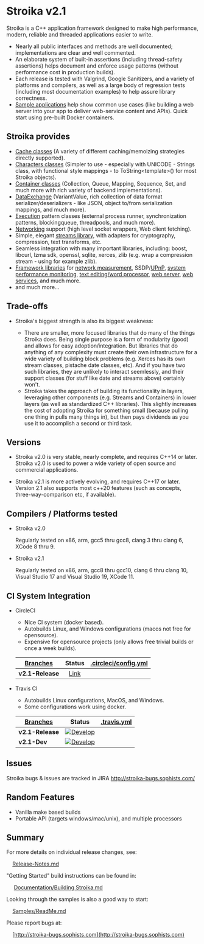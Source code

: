 ﻿# Stroika v2.1

Stroika is a C++ application framework designed to make high performance,
modern, reliable and threaded applications easier to write.

- Nearly all public interfaces and methods are well documented; implementations are clear and well commented.
- An elaborate system of built-in assertions (including thread-safety assertions) helps document and enforce usage patterns (without performance cost in production builds).
- Each release is tested with Valgrind, Google Sanitizers, and a variety of platforms and compilers, as well as a large body of regression tests (including most documentation examples) to help assure library correctness.
- [Sample applications](Samples/ReadMe.md) help show common use cases (like building a web server into your app to deliver web-service content and APIs). Quick start using pre-built Docker containers.

## Stroika provides

- [Cache classes](Library/Sources/Stroika/Foundation/Cache/ReadMe.md) (A variety of different caching/memoizing strategies directly supported).
- [Characters classes](Library/Sources/Stroika/Foundation/Characters/ReadMe.md) (Simpler to use - especially with UNICODE - Strings class, with functional style mappings - to ToString\<template\>() for most Stroika objects).
- [Container classes](Library/Sources/Stroika/Foundation/Containers/ReadMe.md) (Collection, Queue, Mapping, Sequence, Set, and much more with rich variety of backend implementations).
- [DataExchange](Library/Sources/Stroika/Foundation/DataExchange/ReadMe.md) (VariantValue, rich collection of data format serializer/deserializers - like JSON, object to/from serialization mappings, and much more).
- [Execution](Library/Sources/Stroika/Foundation/Execution/ReadMe.md) pattern classes (external process runner, synchronization patterns, blockingqueue, threadpools, and much more).
- [Networking](Library/Sources/Stroika/Foundation/IO/Network/ReadMe.md) support (high level socket wrappers, Web client fetching).
- Simple, elegant [streams library](Library/Sources/Stroika/Foundation/Streams/ReadMe.md), with adapters for cryptography, compression, text transforms, etc.
- Seamless integration with many important libraries, including: boost, libcurl, lzma sdk, openssl, sqlite, xerces, zlib (e.g. wrap a compression stream - using for example zlib).
- [Framework libraries](Library/Sources/Stroika/Frameworks/ReadMe.md) for [network measurement](Library/Sources/Stroika/Frameworks/NetworkMonitor/ReadMe.md), SSDP/[UPnP](Library/Sources/Stroika/Frameworks/UPnP/ReadMe.md), [system performance monitoring](Library/Sources/Stroika/Frameworks/SystemPerformance/ReadMe.md), [text editing/word processor](Library/Sources/Stroika/Frameworks/Led/ReadMe.md), [web server](Library/Sources/Stroika/Frameworks/WebServer/ReadMe.md), [web services](Library/Sources/Stroika/Frameworks/WebService/ReadMe.md), and much more.
- and much more...

## Trade-offs

- Stroika's biggest strength is also its biggest weakness:

  - There are smaller, more focused libraries that do many of the things Stroika does. Being single purpose is a form of modularity (good) and allows for easy adoption/integration. But libraries that do anything of any complexity must create their own infrastructure for a wide variety of building block problems (e.g. Xerces has its own stream classes, pistache date classes, etc). And if you have two such libraries, they are unlikely to interact seemlessly, and their support classes (for stuff like date and streams above) certainly won't.
  - Stroika takes the approach of building its functionality in layers, leveraging other components (e.g. Streams and Containers) in lower layers (as well as standardized C++ libraries). This slightly increases the cost of adopting Stroika for something small (because pulling one thing in pulls many things in), but then pays dividends as you use it to accomplish a second or third task.

## Versions

- Stroika v2.0 is very stable, nearly complete, and requires C++14 or later. Stroika v2.0 is used to power a wide variety of open source and commercial applications.

- Stroika v2.1 is more actively evolving, and requires C++17 or later. Version 2.1 also supports most c++20 features (such as concepts, three-way-comparison etc, if available).

## Compilers / Platforms tested

- Stroika v2.0

  Regularly tested on x86, arm, gcc5 thru gcc8, clang 3 thru clang 6, XCode 8 thru 9.

- Stroika v2.1

  Regularly tested on x86, arm, gcc8 thru gcc10, clang 6 thru clang 10, Visual Studio 17 and Visual Studio 19, XCode 11.

## CI System Integration

- CircleCI

  - Nice CI system (docker based).
  - Autobuilds Linux, and Windows configurations (macos not free for opensource).
  - Expensive for opensource projects (only allows free trivial builds or once a week builds).

  | [Branches](https://app.circleci.com/pipelines/github/SophistSolutions/Stroika) |                                             Status                                             | [.circleci/config.yml](.circleci/config.yml) |
  | ------------------------------------------------------------------------------ | :--------------------------------------------------------------------------------------------: | -------------------------------------------- |
  | **v2.1-Release**                                                               | [Link](https://app.circleci.com/pipelines/github/SophistSolutions/Stroika?branch=v2.1-Release) |                                              |

- Travis CI

  - Autobuilds Linux configurations, MacOS, and Windows.
  - Some configurations work using docker.

  | [Branches](https://travis-ci.com/github/SophistSolutions/Stroika/branches) |                                                                               Status                                                                               | [.travis.yml](.travis.yml) |
  | -------------------------------------------------------------------------- | :----------------------------------------------------------------------------------------------------------------------------------------------------------------: | -------------------------- |
  | **v2.1-Release**                                                           | [![Develop](https://travis-ci.com/SophistSolutions/Stroika.svg?branch=v2.1-Release&status=passed)](https://travis-ci.com/github/SophistSolutions/Stroika/branches) |                            |
  | **v2.1-Dev**                                                               |   [![Develop](https://travis-ci.com/SophistSolutions/Stroika.svg?branch=v2.1-Dev&status=passed)](https://travis-ci.com/github/SophistSolutions/Stroika/branches)   |                            |

## Issues

Stroika bugs & issues are tracked in JIRA <http://stroika-bugs.sophists.com/>

## Random Features

- Vanilla make based builds
- Portable API (targets windows/mac/unix), and multiple processors

## Summary

For more details on individual release changes, see:

&nbsp;&nbsp;&nbsp;&nbsp;[Release-Notes.md](Release-Notes.md)

"Getting Started" build instructions can be found in:

&nbsp;&nbsp;&nbsp;&nbsp; [Documentation/Building Stroika.md](Documentation/Building%20Stroika.md)

Looking through the samples is also a good way to start:

&nbsp;&nbsp;&nbsp;&nbsp;[Samples/ReadMe.md](Samples/ReadMe.md)

Please report bugs at:

&nbsp;&nbsp;&nbsp;&nbsp;[http://stroika-bugs.sophists.com](http://stroika-bugs.sophists.com)
